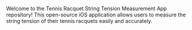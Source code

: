 Welcome to the Tennis Racquet String Tension Measurement App repository! This open-source iOS application allows users to measure the string tension of their tennis racquets easily and accurately.

